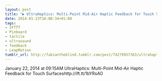 ```yaml
---
layout: post
title: "▶ UltraHaptics: Multi-Point Mid-Air Haptic Feedback for Touch Surfaces - YouTube"
date: 2014-01-23T16:00:34+01:00
tags:
- IFTTT
- Pinboard
- tactile
- ultrasound
- feedback
- LeapMotion
tumblr_url: http://fabiantheblind.tumblr.com/post/74279957363/ultrahaptics-multi-point-mid-air-haptic-feedback-for
---
```

January 22, 2014 at 09:15AM
UltraHaptics: Multi-Point Mid-Air Haptic Feedback for Touch Surfaceshttp://ift.tt/1bYRsAO
